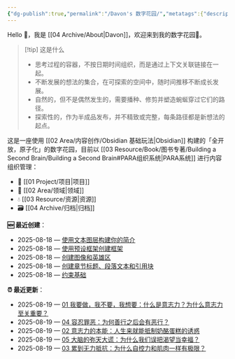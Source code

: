 ```yaml
---
{"dg-publish":true,"permalink":"/Davon's 数字花园/","metatags":{"description":"这里是 🏡Davon 的数字花园，是个人不断发展的想法的集合，作为半成品的思考，在可探索的空间中，随时间推移不断播种、修剪、塑造","og:site_name":"DavonOs","og:title":"Davon 的数字花园","og:type":"article","og:url":"https://zuji.eu.org","og:image":"https://wp.technologyreview.com/wp-content/uploads/2020/08/digital-garden_web.jpg","og:image:width":"400","og:image:alt":"articlecover","og:locale":"zh_cn"},"tags":["gardenEntry"],"created":"2023-06-03 20:26","updated":"2025-08-12 09:12"}
---
```


Hello 👋，我是 [[04 Archive/About\|Davon]]，欢迎来到我的数字花园🌱。

>[!tip] 这是什么
>- 思考过程的容器，不按日期时间组织，而是通过上下文关联链接在一起。
>- 不断发展的想法的集合，在可探索的空间中，随时间推移不断成长发展。
>- 自然的，但不是偶然发生的，需要播种、修剪并塑造蜿蜒穿过它们的路径。
>- 探索性的，作为半成品发布，并不精致或完整，每条路径都是新想法的起点。

这是一座使用 [[02 Area/内容创作/Obsidian 基础玩法\|Obsidian]] 构建的「全开放，原子化」的数字花园，目前以 [[03 Resource/Book/图书专著/Building a Second Brain/Building a Second Brain#PARA组织系统\|PARA系统]] 进行内容组织管理：
- 🎯 [[01 Project/项目\|项目]]
- 🔖 [[02 Area/领域\|领域]]
- 💧 [[03 Resource/资源\|资源]]
- 🗃️ [[04 Archive/归档\|归档]]

**🆕 最近创建**：
<div><ul class="dataview list-view-ul"><li><span>2025-08-18 — <a data-tooltip-position="top" aria-label="02 Area/设计/Figma Design for Beginners/使用文本图层构建你的简介.md" data-href="02 Area/设计/Figma Design for Beginners/使用文本图层构建你的简介.md" href="02 Area/设计/Figma Design for Beginners/使用文本图层构建你的简介.md" class="internal-link" target="_blank" rel="noopener nofollow">使用文本图层构建你的简介</a></span></li><li><span>2025-08-18 — <a data-tooltip-position="top" aria-label="02 Area/设计/Figma Design for Beginners/使用预设框架创建框架.md" data-href="02 Area/设计/Figma Design for Beginners/使用预设框架创建框架.md" href="02 Area/设计/Figma Design for Beginners/使用预设框架创建框架.md" class="internal-link" target="_blank" rel="noopener nofollow">使用预设框架创建框架</a></span></li><li><span>2025-08-18 — <a data-tooltip-position="top" aria-label="02 Area/设计/Figma Design for Beginners/创建图像和英雄区.md" data-href="02 Area/设计/Figma Design for Beginners/创建图像和英雄区.md" href="02 Area/设计/Figma Design for Beginners/创建图像和英雄区.md" class="internal-link" target="_blank" rel="noopener nofollow">创建图像和英雄区</a></span></li><li><span>2025-08-18 — <a data-tooltip-position="top" aria-label="02 Area/设计/Figma Design for Beginners/创建章节标题、段落文本和引用块.md" data-href="02 Area/设计/Figma Design for Beginners/创建章节标题、段落文本和引用块.md" href="02 Area/设计/Figma Design for Beginners/创建章节标题、段落文本和引用块.md" class="internal-link" target="_blank" rel="noopener nofollow">创建章节标题、段落文本和引用块</a></span></li><li><span>2025-08-18 — <a data-tooltip-position="top" aria-label="02 Area/设计/Figma Design for Beginners/约束基础.md" data-href="02 Area/设计/Figma Design for Beginners/约束基础.md" href="02 Area/设计/Figma Design for Beginners/约束基础.md" class="internal-link" target="_blank" rel="noopener nofollow">约束基础</a></span></li></ul></div>

**⏰ 最近更新**：
<div><ul class="dataview list-view-ul"><li><span>2025-08-19 — <a data-tooltip-position="top" aria-label="03 Resource/Book/图书专著/自控力/01 我要做，我不要，我想要：什么是意志力？为什么意志力至关重要？.md" data-href="03 Resource/Book/图书专著/自控力/01 我要做，我不要，我想要：什么是意志力？为什么意志力至关重要？.md" href="03 Resource/Book/图书专著/自控力/01 我要做，我不要，我想要：什么是意志力？为什么意志力至关重要？.md" class="internal-link" target="_blank" rel="noopener nofollow">01 我要做，我不要，我想要：什么是意志力？为什么意志力至关重要？</a></span></li><li><span>2025-08-19 — <a data-tooltip-position="top" aria-label="03 Resource/Book/图书专著/自控力/04 容忍罪恶：为何善行之后会有恶行？.md" data-href="03 Resource/Book/图书专著/自控力/04 容忍罪恶：为何善行之后会有恶行？.md" href="03 Resource/Book/图书专著/自控力/04 容忍罪恶：为何善行之后会有恶行？.md" class="internal-link" target="_blank" rel="noopener nofollow">04 容忍罪恶：为何善行之后会有恶行？</a></span></li><li><span>2025-08-19 — <a data-tooltip-position="top" aria-label="03 Resource/Book/图书专著/自控力/02 意志力的本能：人生来就能抵制奶酪蛋糕的诱惑.md" data-href="03 Resource/Book/图书专著/自控力/02 意志力的本能：人生来就能抵制奶酪蛋糕的诱惑.md" href="03 Resource/Book/图书专著/自控力/02 意志力的本能：人生来就能抵制奶酪蛋糕的诱惑.md" class="internal-link" target="_blank" rel="noopener nofollow">02 意志力的本能：人生来就能抵制奶酪蛋糕的诱惑</a></span></li><li><span>2025-08-19 — <a data-tooltip-position="top" aria-label="03 Resource/Book/图书专著/自控力/05 大脑的弥天大谎：为什么我们误把渴望当幸福？.md" data-href="03 Resource/Book/图书专著/自控力/05 大脑的弥天大谎：为什么我们误把渴望当幸福？.md" href="03 Resource/Book/图书专著/自控力/05 大脑的弥天大谎：为什么我们误把渴望当幸福？.md" class="internal-link" target="_blank" rel="noopener nofollow">05 大脑的弥天大谎：为什么我们误把渴望当幸福？</a></span></li><li><span>2025-08-19 — <a data-tooltip-position="top" aria-label="03 Resource/Book/图书专著/自控力/03 累到无力抵抗：为什么自控力和肌肉一样有极限？.md" data-href="03 Resource/Book/图书专著/自控力/03 累到无力抵抗：为什么自控力和肌肉一样有极限？.md" href="03 Resource/Book/图书专著/自控力/03 累到无力抵抗：为什么自控力和肌肉一样有极限？.md" class="internal-link" target="_blank" rel="noopener nofollow">03 累到无力抵抗：为什么自控力和肌肉一样有极限？</a></span></li></ul></div>